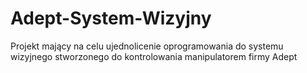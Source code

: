 # Adept-System-Wizyjny
Projekt mający na celu ujednolicenie oprogramowania do systemu wizyjnego stworzonego do kontrolowania manipulatorem firmy Adept
